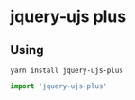 # jquery-ujs plus

## Using

```
yarn install jquery-ujs-plus
```

```javascript
import 'jquery-ujs-plus'
```
